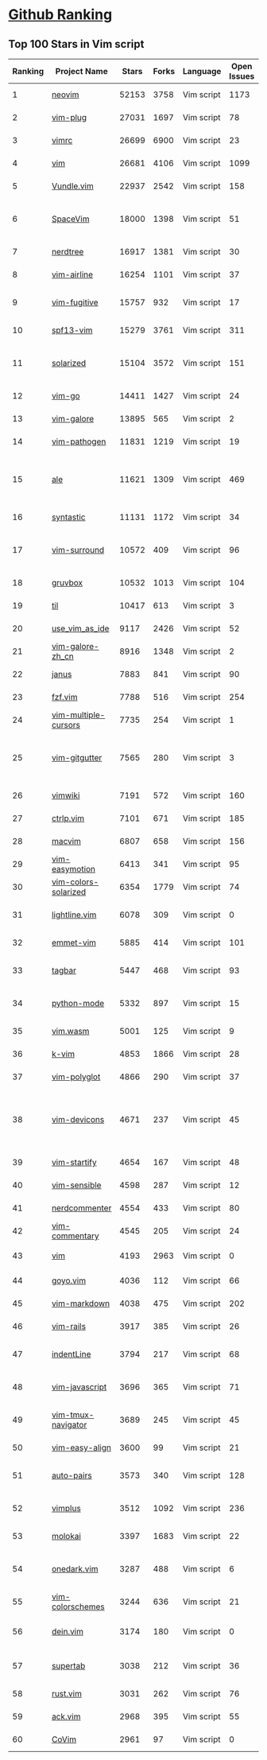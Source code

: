 [Github Ranking](../README.md)
==========

## Top 100 Stars in Vim script

| Ranking | Project Name | Stars | Forks | Language | Open Issues | Description | Last Commit |
| ------- | ------------ | ----- | ----- | -------- | ----------- | ----------- | ----------- |
| 1 | [neovim](https://github.com/neovim/neovim) | 52153 | 3758 | Vim script | 1173 | Vim-fork focused on extensibility and usability | 2022-04-06T00:38:52Z |
| 2 | [vim-plug](https://github.com/junegunn/vim-plug) | 27031 | 1697 | Vim script | 78 | :hibiscus: Minimalist Vim Plugin Manager | 2022-04-04T02:54:19Z |
| 3 | [vimrc](https://github.com/amix/vimrc) | 26699 | 6900 | Vim script | 23 | The ultimate Vim configuration (vimrc) | 2022-04-02T09:54:53Z |
| 4 | [vim](https://github.com/vim/vim) | 26681 | 4106 | Vim script | 1099 | The official Vim repository | 2022-04-05T21:03:40Z |
| 5 | [Vundle.vim](https://github.com/VundleVim/Vundle.vim) | 22937 | 2542 | Vim script | 158 | Vundle, the plug-in manager for Vim | 2021-07-28T05:17:08Z |
| 6 | [SpaceVim](https://github.com/SpaceVim/SpaceVim) | 18000 | 1398 | Vim script | 51 | A community-driven modular vim/neovim distribution - The ultimate vimrc | 2022-04-06T02:59:45Z |
| 7 | [nerdtree](https://github.com/preservim/nerdtree) | 16917 | 1381 | Vim script | 30 | A tree explorer plugin for vim. | 2021-10-29T04:16:03Z |
| 8 | [vim-airline](https://github.com/vim-airline/vim-airline) | 16254 | 1101 | Vim script | 37 | lean & mean status/tabline for vim that's light as air | 2022-04-06T00:37:42Z |
| 9 | [vim-fugitive](https://github.com/tpope/vim-fugitive) | 15757 | 932 | Vim script | 17 | fugitive.vim: A Git wrapper so awesome, it should be illegal | 2022-04-05T16:16:01Z |
| 10 | [spf13-vim](https://github.com/spf13/spf13-vim) | 15279 | 3761 | Vim script | 311 | The ultimate vim distribution | 2021-07-08T00:11:51Z |
| 11 | [solarized](https://github.com/altercation/solarized) | 15104 | 3572 | Vim script | 151 | precision color scheme for multiple applications (terminal, vim, etc.) with both dark/light modes | 2020-04-27T06:49:07Z |
| 12 | [vim-go](https://github.com/fatih/vim-go) | 14411 | 1427 | Vim script | 24 | Go development plugin for Vim | 2022-04-03T16:44:39Z |
| 13 | [vim-galore](https://github.com/mhinz/vim-galore) | 13895 | 565 | Vim script | 2 | :mortar_board: All things Vim! | 2021-11-17T10:02:24Z |
| 14 | [vim-pathogen](https://github.com/tpope/vim-pathogen) | 11831 | 1219 | Vim script | 19 | pathogen.vim: manage your runtimepath | 2021-10-06T09:20:13Z |
| 15 | [ale](https://github.com/dense-analysis/ale) | 11621 | 1309 | Vim script | 469 | Check syntax in Vim asynchronously and fix files, with Language Server Protocol (LSP) support | 2022-04-06T01:51:07Z |
| 16 | [syntastic](https://github.com/vim-syntastic/syntastic) | 11131 | 1172 | Vim script | 34 | Syntax checking hacks for vim | 2022-03-23T20:57:14Z |
| 17 | [vim-surround](https://github.com/tpope/vim-surround) | 10572 | 409 | Vim script | 96 | surround.vim: Delete/change/add parentheses/quotes/XML-tags/much more with ease | 2022-03-25T23:47:37Z |
| 18 | [gruvbox](https://github.com/morhetz/gruvbox) | 10532 | 1013 | Vim script | 104 | Retro groove color scheme for Vim | 2022-02-06T22:37:34Z |
| 19 | [til](https://github.com/jbranchaud/til) | 10417 | 613 | Vim script | 3 | :memo: Today I Learned | 2022-03-28T15:45:10Z |
| 20 | [use_vim_as_ide](https://github.com/yangyangwithgnu/use_vim_as_ide) | 9117 | 2426 | Vim script | 52 | use vim as IDE | 2020-01-03T11:54:32Z |
| 21 | [vim-galore-zh_cn](https://github.com/wsdjeg/vim-galore-zh_cn) | 8916 | 1348 | Vim script | 2 | Vim 从入门到精通 | 2021-08-21T05:06:14Z |
| 22 | [janus](https://github.com/carlhuda/janus) | 7883 | 841 | Vim script | 90 | Vim distribution | 2022-02-16T14:53:50Z |
| 23 | [fzf.vim](https://github.com/junegunn/fzf.vim) | 7788 | 516 | Vim script | 254 | fzf :heart: vim | 2022-04-01T12:22:38Z |
| 24 | [vim-multiple-cursors](https://github.com/terryma/vim-multiple-cursors) | 7735 | 254 | Vim script | 1 | True Sublime Text style multiple selections for Vim | 2020-07-30T19:52:03Z |
| 25 | [vim-gitgutter](https://github.com/airblade/vim-gitgutter) | 7565 | 280 | Vim script | 3 | A Vim plugin which shows git diff markers in the sign column and stages/previews/undoes hunks and partial hunks. | 2022-02-23T08:50:52Z |
| 26 | [vimwiki](https://github.com/vimwiki/vimwiki) | 7191 | 572 | Vim script | 160 | Personal Wiki for Vim | 2022-04-06T01:57:36Z |
| 27 | [ctrlp.vim](https://github.com/kien/ctrlp.vim) | 7101 | 671 | Vim script | 185 | Fuzzy file, buffer, mru, tag, etc finder. | 2022-03-16T17:22:40Z |
| 28 | [macvim](https://github.com/macvim-dev/macvim) | 6807 | 658 | Vim script | 156 | Vim - the text editor - for macOS | 2022-04-01T04:18:06Z |
| 29 | [vim-easymotion](https://github.com/easymotion/vim-easymotion) | 6413 | 341 | Vim script | 95 | Vim motions on speed! | 2022-04-04T09:27:07Z |
| 30 | [vim-colors-solarized](https://github.com/altercation/vim-colors-solarized) | 6354 | 1779 | Vim script | 74 | precision colorscheme for the vim text editor | 2021-09-08T16:54:19Z |
| 31 | [lightline.vim](https://github.com/itchyny/lightline.vim) | 6078 | 309 | Vim script | 0 | A light and configurable statusline/tabline plugin for Vim | 2022-03-15T15:25:23Z |
| 32 | [emmet-vim](https://github.com/mattn/emmet-vim) | 5885 | 414 | Vim script | 101 | emmet for vim: http://emmet.io/ | 2021-12-04T15:38:44Z |
| 33 | [tagbar](https://github.com/preservim/tagbar) | 5447 | 468 | Vim script | 93 | Vim plugin that displays tags in a window, ordered by scope | 2022-03-28T13:56:28Z |
| 34 | [python-mode](https://github.com/python-mode/python-mode) | 5332 | 897 | Vim script | 15 | Vim python-mode. PyLint, Rope, Pydoc, breakpoints from box. | 2022-01-28T23:43:18Z |
| 35 | [vim.wasm](https://github.com/rhysd/vim.wasm) | 5001 | 125 | Vim script | 9 | Vim editor ported to WebAssembly | 2021-12-16T06:20:22Z |
| 36 | [k-vim](https://github.com/wklken/k-vim) | 4853 | 1866 | Vim script | 28 | vim配置 | 2022-03-28T04:27:58Z |
| 37 | [vim-polyglot](https://github.com/sheerun/vim-polyglot) | 4866 | 290 | Vim script | 37 | A solid language pack for Vim. | 2022-03-27T15:14:42Z |
| 38 | [vim-devicons](https://github.com/ryanoasis/vim-devicons) | 4671 | 237 | Vim script | 45 | Adds file type icons to Vim plugins such as: NERDTree, vim-airline, CtrlP, unite, Denite, lightline, vim-startify and many more | 2022-02-12T15:50:03Z |
| 39 | [vim-startify](https://github.com/mhinz/vim-startify) | 4654 | 167 | Vim script | 48 | :link: The fancy start screen for Vim. | 2021-12-20T19:57:05Z |
| 40 | [vim-sensible](https://github.com/tpope/vim-sensible) | 4598 | 287 | Vim script | 12 | sensible.vim: Defaults everyone can agree on | 2022-02-01T09:29:08Z |
| 41 | [nerdcommenter](https://github.com/preservim/nerdcommenter) | 4554 | 433 | Vim script | 80 | Vim plugin for intensely nerdy commenting powers | 2022-02-24T20:23:59Z |
| 42 | [vim-commentary](https://github.com/tpope/vim-commentary) | 4545 | 205 | Vim script | 24 | commentary.vim: comment stuff out | 2022-03-27T14:22:35Z |
| 43 | [vim](https://github.com/ma6174/vim) | 4193 | 2963 | Vim script | 0 | vim配置文件和插件(不再维护) | 2019-01-21T15:17:00Z |
| 44 | [goyo.vim](https://github.com/junegunn/goyo.vim) | 4036 | 112 | Vim script | 66 | :tulip: Distraction-free writing in Vim | 2022-02-18T08:56:52Z |
| 45 | [vim-markdown](https://github.com/preservim/vim-markdown) | 4038 | 475 | Vim script | 202 | Markdown Vim Mode | 2022-02-22T08:33:52Z |
| 46 | [vim-rails](https://github.com/tpope/vim-rails) | 3917 | 385 | Vim script | 26 | rails.vim: Ruby on Rails power tools | 2022-03-02T10:07:59Z |
| 47 | [indentLine](https://github.com/Yggdroot/indentLine) | 3794 | 217 | Vim script | 68 | A vim plugin to display the indention levels with thin vertical lines | 2022-02-15T03:27:34Z |
| 48 | [vim-javascript](https://github.com/pangloss/vim-javascript) | 3696 | 365 | Vim script | 71 | Vastly improved Javascript indentation and syntax support in Vim. | 2021-11-04T06:44:35Z |
| 49 | [vim-tmux-navigator](https://github.com/christoomey/vim-tmux-navigator) | 3689 | 245 | Vim script | 45 | Seamless navigation between tmux panes and vim splits | 2022-03-15T16:50:06Z |
| 50 | [vim-easy-align](https://github.com/junegunn/vim-easy-align) | 3600 | 99 | Vim script | 21 | :sunflower: A Vim alignment plugin | 2020-07-01T22:46:55Z |
| 51 | [auto-pairs](https://github.com/jiangmiao/auto-pairs) | 3573 | 340 | Vim script | 128 | Vim plugin, insert or delete brackets, parens, quotes in pair | 2021-10-16T05:07:49Z |
| 52 | [vimplus](https://github.com/chxuan/vimplus) | 3512 | 1092 | Vim script | 236 | :rocket:An automatic configuration program for vim | 2021-09-03T04:53:49Z |
| 53 | [molokai](https://github.com/tomasr/molokai) | 3397 | 1683 | Vim script | 22 | Molokai color scheme for Vim | 2020-10-01T18:15:59Z |
| 54 | [onedark.vim](https://github.com/joshdick/onedark.vim) | 3287 | 488 | Vim script | 6 | A dark Vim/Neovim color scheme inspired by Atom's One Dark syntax theme. | 2022-03-24T23:55:34Z |
| 55 | [vim-colorschemes](https://github.com/flazz/vim-colorschemes) | 3244 | 636 | Vim script | 21 | one colorscheme pack to rule them all! | 2021-09-09T18:09:31Z |
| 56 | [dein.vim](https://github.com/Shougo/dein.vim) | 3174 | 180 | Vim script | 0 | :zap: Dark powered Vim/Neovim plugin manager | 2022-04-05T05:05:43Z |
| 57 | [supertab](https://github.com/ervandew/supertab) | 3038 | 212 | Vim script | 36 | Perform all your vim insert mode completions with Tab | 2021-07-11T19:35:52Z |
| 58 | [rust.vim](https://github.com/rust-lang/rust.vim) | 3031 | 262 | Vim script | 76 | Vim configuration for Rust. | 2021-12-17T22:14:06Z |
| 59 | [ack.vim](https://github.com/mileszs/ack.vim) | 2968 | 395 | Vim script | 55 | Vim plugin for the Perl module / CLI script 'ack' | 2021-12-14T06:58:23Z |
| 60 | [CoVim](https://github.com/FredKSchott/CoVim) | 2961 | 97 | Vim script | 0 | Collaborative Editing for Vim | 2017-12-23T16:01:23Z |


